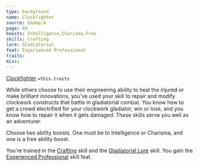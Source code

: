 ```yaml
---
type: background
name: Clockfighter 
source: G&amp;G
page: 44
boosts: Intelligence,Charisma,Free
skills: Crafting
lore: Gladiatorial
feat: Experienced Professional
traits: 
misc: 
---
```


[Clockfighter](###%20Clockfighter)
`=this.traits`


While others choose to use their engineering ability to heal the injured or make brilliant innovations, you've used your skill to repair and modify clockwork constructs that battle in gladiatorial combat. You know how to get a crowd electrified for your clockwork gladiator, win or lose, and you know how to repair it when it gets damaged. These skills serve you well as an adventurer.

Choose two ability boosts. One must be to Intelligence or Charisma, and one is a free ability boost.

You're trained in the [Crafting](Crafting) skill and the [Gladiatorial Lore](Gladiatorial%20Lore) skill. You gain the [Experienced Professional](Experienced%20Professional) skill feat.

